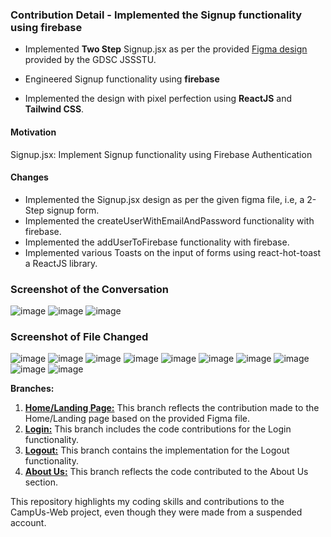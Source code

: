 ### Contribution Detail - Implemented the Signup functionality using firebase 

- Implemented **Two Step** Signup.jsx as per the provided [Figma design](https://www.figma.com/proto/MfbtIqwt0fjPtmWOuQ7yCQ/CampUs?type=design&node-id=12-364&t=9JuB3TEFpHrqwBXt-1&scaling=min-zoom&page-id=0%3A1&starting-point-node-id=12%3A364) provided by the GDSC JSSSTU.

- Engineered Signup functionality using **firebase**

- Implemented the design with pixel perfection using **ReactJS** and **Tailwind CSS**.

#### Motivation
Signup.jsx: Implement Signup functionality using Firebase Authentication

#### Changes

- Implemented the Signup.jsx design as per the given figma file, i.e, a 2-Step signup form.
- Implemented the createUserWithEmailAndPassword functionality with firebase.
- Implemented the addUserToFirebase functionality with firebase.
- Implemented various Toasts on the input of forms using react-hot-toast a ReactJS library.

### Screenshot of the Conversation
  ![image](https://github.com/sumitkrjha/CampUs-Web/assets/167055828/8cf444e2-5dea-43cd-81f6-008f4c8676bc)
  ![image](https://github.com/sumitkrjha/CampUs-Web/assets/167055828/878e35a0-010f-445d-84d3-a72f449cf507)
  ![image](https://github.com/sumitkrjha/CampUs-Web/assets/167055828/4f4cc24a-5022-46d7-811d-10aca91da9ad)


### Screenshot of File Changed
  ![image](https://github.com/sumitkrjha/CampUs-Web/assets/167055828/c2964fe0-a617-4458-baff-5e7703d46f02)
  ![image](https://github.com/sumitkrjha/CampUs-Web/assets/167055828/90c77ff3-647c-4690-b7b7-624aac121e13)
  ![image](https://github.com/sumitkrjha/CampUs-Web/assets/167055828/f3115c8a-4253-4879-bb44-4f536811663f)
  ![image](https://github.com/sumitkrjha/CampUs-Web/assets/167055828/2ef2fa15-27df-4804-b5eb-258911d21616)
  ![image](https://github.com/sumitkrjha/CampUs-Web/assets/167055828/e1efa04b-45e7-424e-b04a-88eea494cf98)
  ![image](https://github.com/sumitkrjha/CampUs-Web/assets/167055828/145f4f7e-e81f-4ae8-a9ea-42edbc588f63)
  ![image](https://github.com/sumitkrjha/CampUs-Web/assets/167055828/949c0aa7-568e-4dfe-9b00-96dda7fec0cf)
  ![image](https://github.com/sumitkrjha/CampUs-Web/assets/167055828/b9550902-771f-4f8d-8ddd-9d43b660f4e5)
  ![image](https://github.com/sumitkrjha/CampUs-Web/assets/167055828/7f3e3b5b-b339-4ae5-a80c-c5406779af86)
  ![image](https://github.com/sumitkrjha/CampUs-Web/assets/167055828/5b96658d-7ef0-4e64-a02f-0fe920f1e493)



**Branches:**

1. **[Home/Landing Page:](https://github.com/sumitkrjha/CampUs-Web/tree/LandingPage)** This branch reflects the contribution made to the Home/Landing page based on the provided Figma file. 
2. **[Login:](https://github.com/sumitkrjha/CampUs-Web/tree/LoginFirebase)** This branch includes the code contributions for the Login functionality. 
3. **[Logout:](https://github.com/sumitkrjha/CampUs-Web/tree/LogoutFunction)** This branch contains the implementation for the Logout functionality. 
4. **[About Us:](https://github.com/sumitkrjha/CampUs-Web/tree/AboutUsPage)** This branch reflects the code contributed to the About Us section.

This repository highlights my coding skills and contributions to the CampUs-Web project, even though they were made from a suspended account.
